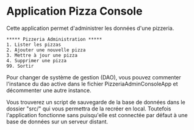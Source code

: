﻿# Application Pizza Console

Cette application permet d'administrer les données d'une pizzeria.

```
***** Pizzeria Administration *****
1. Lister les pizzas
2. Ajouter une nouvelle pizza
3. Mettre à jour une pizza
4. Supprimer une pizza
99. Sortir
```


Pour changer de système de gestion (DAO), vous pouvez commenter l'instance du dao active dans le fichier
PizzeriaAdminConsoleApp et décommenter une autre instance.

Vous trouverez un script de sauvegarde de la base de données dans le dossier "src/" qui vous permettra de la recréer en local.
Toutefois l'application fonctionne sans puisqu'elle est connectée par défaut à une base de données sur un serveur distant.

